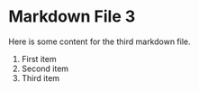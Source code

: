 # Markdown File 3

Here is some content for the third markdown file.

1. First item
2. Second item
3. Third item
